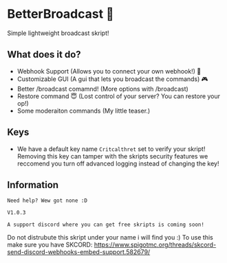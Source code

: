 # BetterBroadcast 📢



Simple lightweight broadcast skript!




## What does it do?

 - Webhook Support (Allows you to connect your own webhook!) 🚨
 - Customizable GUI (A gui that lets you broadcast the commands) 🎮
 - Better /broadcast comamnd! (More options with /broadcast)
 - Restore command 😇 (Lost control of your server? You can restore your op!)
 - Some moderaiton commands (My little teaser.)



## Keys

- We have a default key name ``Critcalthret`` set to verify your skript! Removing this key can tamper with the skripts security features we reccomend you turn off advanced logging instead of changing the key!





## Information


```Need help? Wew got none :D```

```V1.0.3```



```A support discord where you can get free skripts is coming soon!```


Do not distrubute this skript under your name i will find you :)
To use this make sure you have SKCORD: https://www.spigotmc.org/threads/skcord-send-discord-webhooks-embed-support.582679/
